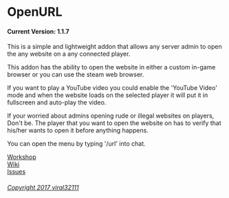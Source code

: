 OpenURL
==========
#### Current Version: 1.1.7

This is a simple and lightweight addon that allows any server admin to open the any website on a any connected player.

This addon has the ability to open the website in either a custom in-game browser or you can use the steam web browser.

If you want to play a YouTube video you could enable the 'YouTube Video' mode and when the website loads on the selected player it will put it in fullscreen and auto-play the video.

If your worried about admins opening rude or illegal websites on players, Don't be. The player that you want to open the website on has to verify that his/her wants to open it before anything happens.

You can open the menu by typing '/url' into chat.

[Workshop](http://steamcommunity.com/sharedfiles/filedetails/?id=838960710)  
[Wiki](https://github.com/viral32111/openurl/wiki)  
[Issues](https://github.com/viral32111/openurl/issues)  

###### [Copyright 2017 viral32111](https://github.com/viral32111/openurl/blob/master/LICENCE)
